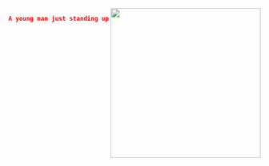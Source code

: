 <!-- ##
https://user-images.githubusercontent.com/51418619/185998237-a29251bb-7ebc-436a-b711-0405be4522d2.mp4
<img align="right" width="300" src="https://i.imgur.com/ugWb6BU.gif" /> -->
<img align="right" width="300" src="https://count.getloli.com/get/@deoncn" />





```json  
A young man just standing up.
   
```
<!-- <a href="https://deoncn.github.io" target="_blank">deoncn.github.io</a> -->
<!-- ![Deoncn's GitHub stats](https://github-readme-stats.vercel.app/api?username=deoncn&theme=radical&show_icons=true) ![Deoncn](https://github-readme-stats.vercel.app/api/top-langs/?username=deoncn&hide=html&layout=compact&theme=radical)
![](https://github-profile-summary-cards.vercel.app/api/cards/profile-details?username=deoncn&theme=monokai) -->
